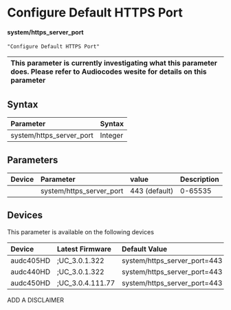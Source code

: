 ﻿---
description: Configure Default HTTPS Port
search:
    keywords: ['system','https_server_port']
---

# Configure Default HTTPS Port

#### system/https_server_port

    "Configure Default HTTPS Port"


| This parameter is currently investigating what this parameter does. Please refer to Audiocodes wesite for details on this parameter | 
| :--- |

## Syntax
| Parameter | Syntax |
| :--- | :--- |
|system/https_server_port | Integer|

## Parameters
|Device|Parameter|value|Description|
|:---|:---|:---|:---|
|  | system/https_server_port | 443 (default) | 0-65535 |

## Devices
This parameter is available on the following devices

| Device | Latest Firmware | Default Value |
|:---|:---|:---|
| audc405HD | ;UC_3.0.1.322 | system/https_server_port=443 
| audc440HD | ;UC_3.0.1.322 | system/https_server_port=443 
| audc450HD | ;UC_3.0.4.111.77 | system/https_server_port=443 

ADD A DISCLAIMER
